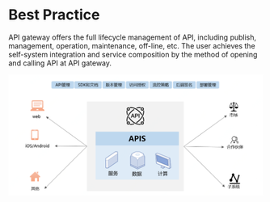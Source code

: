 # Best Practice

API gateway offers the full lifecycle management of API, including publish, management, operation, maintenance, off-line, etc. The user achieves the self-system integration and service composition by the method of opening and calling API at API gateway.

 ![API Gateway Structure](../../../../image/Internet-Middleware/API-Gateway/struct-yingyong.png)


